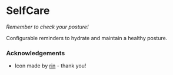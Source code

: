 # SelfCare

*Remember to check your posture!*

Configurable reminders to hydrate and maintain a healthy posture.

### Acknowledgements
- Icon made by [rin](https://twitter.com/oikvw) - thank you!
